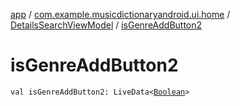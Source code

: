 [app](../../index.md) / [com.example.musicdictionaryandroid.ui.home](../index.md) / [DetailsSearchViewModel](index.md) / [isGenreAddButton2](./is-genre-add-button2.md)

# isGenreAddButton2

`val isGenreAddButton2: LiveData<`[`Boolean`](https://kotlinlang.org/api/latest/jvm/stdlib/kotlin/-boolean/index.html)`>`
